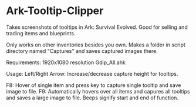 # Ark-Tooltip-Clipper
Takes screenshots of tooltips in Ark: Survival Evolved. Good for selling and trading items and blueprints.

Only works on other inventories besides you own. Makes a folder in script directory named "Captures" and saves captured images there. 

Requirements:
1920x1080 resolution
Gdip_All.ahk


Usage:
Left/Right Arrow: Increase/decrease capture height for tooltips.

F8: Hover of single item and press key to capture single tooltip and save image to file.
F9: Automatically hovers over all items and capures all tooltips and saves a large image to file. Beeps signify start and end of function.
